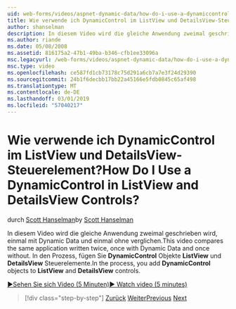 ```yaml
---
uid: web-forms/videos/aspnet-dynamic-data/how-do-i-use-a-dynamiccontrol-in-listview-and-detailsview-controls
title: Wie verwende ich DynamicControl im ListView und DetailsView-Steuerelement? | Microsoft-Dokumentation
author: shanselman
description: In diesem Video wird die gleiche Anwendung zweimal geschrieben wird, einmal mit Dynamic Data und einmal ohne verglichen. In den Prozess, Hinzufügen von DynamicControl-Objekten zu ListView ein...
ms.author: riande
ms.date: 05/08/2008
ms.assetid: 816175a2-47b1-49ba-b346-cfb1ee33096a
msc.legacyurl: /web-forms/videos/aspnet-dynamic-data/how-do-i-use-a-dynamiccontrol-in-listview-and-detailsview-controls
msc.type: video
ms.openlocfilehash: ce587fd1cb73178c75d291a6cb7a7e3f24d29390
ms.sourcegitcommit: 24b1f6decbb17bb22a45166e5fdb0845c65af498
ms.translationtype: MT
ms.contentlocale: de-DE
ms.lasthandoff: 03/01/2019
ms.locfileid: "57040217"
---
```

<a name="how-do-i-use-a-dynamiccontrol-in-listview-and-detailsview-controls"></a><span data-ttu-id="bd33d-105">Wie verwende ich DynamicControl im ListView und DetailsView-Steuerelement?</span><span class="sxs-lookup"><span data-stu-id="bd33d-105">How Do I Use a DynamicControl in ListView and DetailsView Controls?</span></span>
====================
<span data-ttu-id="bd33d-106">durch [Scott Hanselman](https://github.com/shanselman)</span><span class="sxs-lookup"><span data-stu-id="bd33d-106">by [Scott Hanselman](https://github.com/shanselman)</span></span>

<span data-ttu-id="bd33d-107">In diesem Video wird die gleiche Anwendung zweimal geschrieben wird, einmal mit Dynamic Data und einmal ohne verglichen.</span><span class="sxs-lookup"><span data-stu-id="bd33d-107">This video compares the same application written twice, once with Dynamic Data and once without.</span></span> <span data-ttu-id="bd33d-108">In den Prozess, fügen Sie **DynamicControl** Objekte **ListView** und **DetailsView** Steuerelemente.</span><span class="sxs-lookup"><span data-stu-id="bd33d-108">In the process, you add **DynamicControl** objects to **ListView** and **DetailsView** controls.</span></span>

[<span data-ttu-id="bd33d-109">&#9654;Sehen Sie sich Video (5 Minuten)</span><span class="sxs-lookup"><span data-stu-id="bd33d-109">&#9654; Watch video (5 minutes)</span></span>](https://channel9.msdn.com/Blogs/ASP-NET-Site-Videos/how-do-i-use-a-dynamiccontrol-in-listview-and-detailsview-controls)

> [!div class="step-by-step"]
> <span data-ttu-id="bd33d-110">[Zurück](how-do-i-display-unknown-datatypes.md)
> [Weiter](getting-started-with-dynamic-data.md)</span><span class="sxs-lookup"><span data-stu-id="bd33d-110">[Previous](how-do-i-display-unknown-datatypes.md)
[Next](getting-started-with-dynamic-data.md)</span></span>
